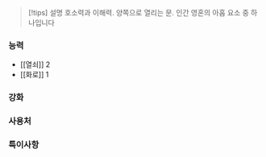 

> [!tips] 설명
> 호소력과 이해력. 양쪽으로 열리는 문. 인간 영혼의 아홉 요소 중 하나입니다


### 능력

- [[열쇠]] 2
- [[화로]] 1

### 강화 



### 사용처


### 특이사항
